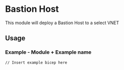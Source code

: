 # Bastion Host
This module will deploy a Bastion Host to a select VNET 

## Usage

### Example - Module + Example name

``` bicep
// Insert example bicep here
```